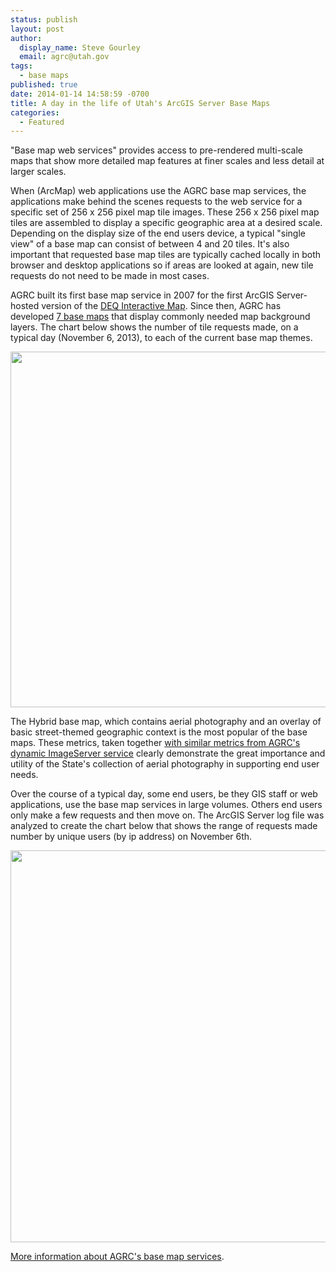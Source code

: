```yaml
---
status: publish
layout: post
author:
  display_name: Steve Gourley
  email: agrc@utah.gov
tags:
  - base maps
published: true
date: 2014-01-14 14:58:59 -0700
title: A day in the life of Utah's ArcGIS Server Base Maps
categories:
  - Featured
---
```

<p>"Base map web services" provides access to pre-rendered multi-scale maps that show more detailed map features at finer scales and less detail at larger scales.</p>
<p>When (ArcMap) web applications use the AGRC base map services, the applications make behind the scenes requests to the web service for a specific set of 256 x 256 pixel map tile images. These 256 x 256 pixel map tiles are assembled to display a specific geographic area at a desired scale. Depending on the display size of the end users device, a typical "single view" of a base map can consist of between 4 and 20 tiles. It's also important that requested base map tiles are typically cached locally in both browser and desktop applications so if areas are looked at again, new tile requests do not need to be made in most cases. </p>
<p>AGRC built its first base map service in 2007 for the first ArcGIS Server-hosted version of the <a href="http://enviro.deq.utah.gov/">DEQ Interactive Map</a>. Since then, AGRC has developed <a href="{{ "/data/base-map-and-imagery/" | prepend: site.baseurl }}">7 base maps</a> that display commonly needed map background layers. The chart below shows the number of tile requests made, on a typical day (November 6, 2013), to each of the current base map themes.</p>
<p><a href="{{ "/downloads/basemapmetrics20131106_bymap.png" | prepend: site.baseurl }}"><img src="{{ "/images/basemapmetrics20131106_bymap.png" | prepend: site.baseurl }}" alt="" title="basemapmetrics20131106_bymap" width="600" height="569" class="aligncenter size-full wp-image-14348" /></a></p>
<p>The Hybrid base map, which contains aerial photography and an overlay of basic street-themed geographic context is the most popular of the base maps. These metrics, taken together <a href="{{ "/a-day-in-the-life-of-the-utah-sgid-imageserver/" | prepend: site.baseurl }}">with similar metrics from AGRC's dynamic ImageServer service</a> clearly demonstrate the great importance and utility of the State's collection of aerial photography in supporting end user needs.</p>
<p>Over the course of a typical day, some end users, be they GIS staff or web applications, use the base map services in large volumes. Others end users only make a few requests and then move on. The ArcGIS Server log file was analyzed to create the chart below that shows the range of requests made number by unique users (by ip address) on November 6th. </p>
<p><a href="{{ "/downloads/basemapmetrics20131106_peruser.png" | prepend: site.baseurl }}"><img src="{{ "/images/basemapmetrics20131106_peruser.png" | prepend: site.baseurl }}" alt="" title="basemapmetrics20131106_peruser" width="600" height="627" class="aligncenter size-full wp-image-14349" /></a></p>
<p><a href="{{ "/data/base-map-and-imagery/" | prepend: site.baseurl }}">More information about AGRC's base map services</a>.</p>
 